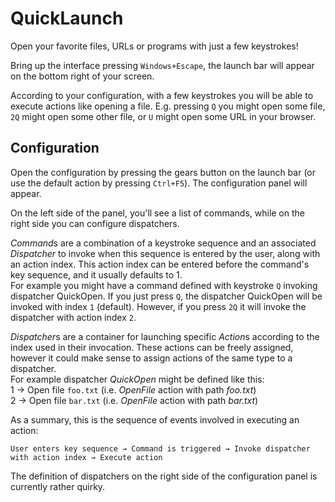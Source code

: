 ﻿QuickLaunch
==============

Open your favorite files, URLs or programs with just a few keystrokes!

Bring up the interface pressing `Windows+Escape`, the launch bar will appear on the bottom right of your screen.

According to your configuration, with a few keystrokes you will be able to execute actions like opening a file.
E.g. pressing `Q` you might open some file, `2Q` might open some other file, or `U` might open some URL in your browser.


Configuration
----------------

Open the configuration by pressing the gears button on the launch bar (or use the default action by pressing `Ctrl+F5`). 
The configuration panel will appear.

On the left side of the panel, you'll see a list of commands, while on the right side you can configure dispatchers.

*Command*s are a combination of a keystroke sequence and an associated *Dispatcher* to invoke when this sequence
is entered by the user, along with an action index. This action index can be entered before the command's key sequence, and it usually defaults to 1.  
For example you might have a command defined with keystroke `Q` invoking dispatcher QuickOpen. If you just press `Q`, the
dispatcher QuickOpen will be invoked with index `1` (default). However, if you press `2Q` it will invoke the dispatcher
with action index `2`.

*Dispatcher*s are a container for launching specific *Action*s according to the index used in their invocation.
These actions can be freely assigned, however it could make sense to assign actions of the same type to a dispatcher.  
For example dispatcher *QuickOpen* might be defined like this:  
	1 → Open file `foo.txt` (i.e. *OpenFile* action with path *foo.txt*)  
	2 → Open file `bar.txt` (i.e. *OpenFile* action with path *bar.txt*)

As a summary, this is the sequence of events involved in executing an action:

	User enters key sequence → Command is triggered → Invoke dispatcher with action index → Execute action

The definition of dispatchers on the right side of the configuration panel is currently rather quirky.

